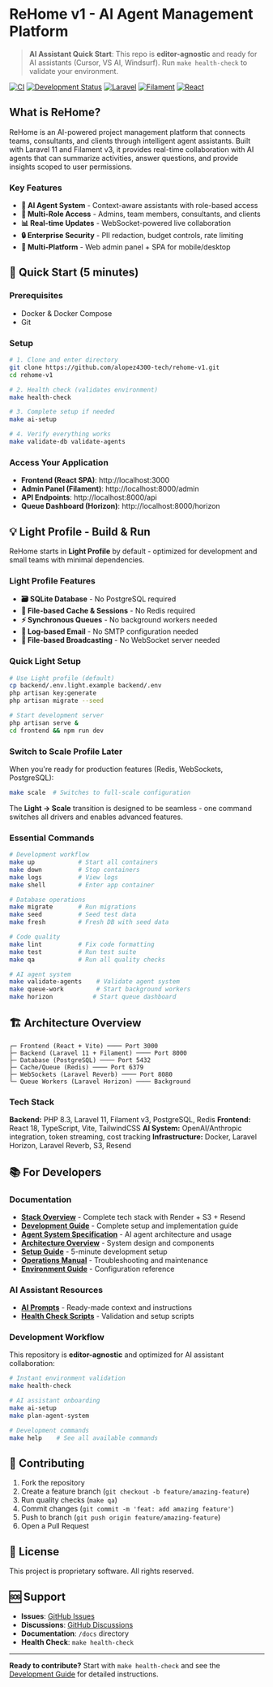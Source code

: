 # ReHome v1 - AI Agent Management Platform

> **AI Assistant Quick Start**: This repo is **editor-agnostic** and ready for AI assistants (Cursor, VS AI, Windsurf). Run `make health-check` to validate your environment.

[![CI](https://github.com/alopez4300-tech/rehome-v1/actions/workflows/ci.yml/badge.svg)](https://github.com/alopez4300-tech/rehome-v1/actions/workflows/ci.yml)
[![Development Status](https://img.shields.io/badge/status-active%20development-green)](https://github.com/alopez4300-tech/rehome-v1)
[![Laravel](https://img.shields.io/badge/Laravel-11.x-red)](https://laravel.com)
[![Filament](https://img.shields.io/badge/Filament-v3-orange)](https://filamentphp.com)
[![React](https://img.shields.io/badge/React-18.x-blue)](https://reactjs.org)

## What is ReHome?

ReHome is an AI-powered project management platform that connects teams, consultants, and clients through intelligent agent assistants. Built with Laravel 11 and Filament v3, it provides real-time collaboration with AI agents that can summarize activities, answer questions, and provide insights scoped to user permissions.

### Key Features

- **🤖 AI Agent System** - Context-aware assistants with role-based access
- **👥 Multi-Role Access** - Admins, team members, consultants, and clients
- **📊 Real-time Updates** - WebSocket-powered live collaboration
- **🔒 Enterprise Security** - PII redaction, budget controls, rate limiting
- **📱 Multi-Platform** - Web admin panel + SPA for mobile/desktop

## 🚀 Quick Start (5 minutes)

### Prerequisites

- Docker & Docker Compose
- Git

### Setup

```bash
# 1. Clone and enter directory
git clone https://github.com/alopez4300-tech/rehome-v1.git
cd rehome-v1

# 2. Health check (validates environment)
make health-check

# 3. Complete setup if needed
make ai-setup

# 4. Verify everything works
make validate-db validate-agents
```

### Access Your Application

- **Frontend (React SPA)**: http://localhost:3000
- **Admin Panel (Filament)**: http://localhost:8000/admin
- **API Endpoints**: http://localhost:8000/api
- **Queue Dashboard (Horizon)**: http://localhost:8000/horizon

## 💡 Light Profile - Build & Run

ReHome starts in **Light Profile** by default - optimized for development and small teams with minimal dependencies.

### Light Profile Features

- **🗃️ SQLite Database** - No PostgreSQL required
- **📁 File-based Cache & Sessions** - No Redis required
- **⚡ Synchronous Queues** - No background workers needed
- **📧 Log-based Email** - No SMTP configuration needed
- **🔄 File-based Broadcasting** - No WebSocket server needed

### Quick Light Setup

```bash
# Use Light profile (default)
cp backend/.env.light.example backend/.env
php artisan key:generate
php artisan migrate --seed

# Start development server
php artisan serve &
cd frontend && npm run dev
```

### Switch to Scale Profile Later

When you're ready for production features (Redis, WebSockets, PostgreSQL):

```bash
make scale  # Switches to full-scale configuration
```

The **Light → Scale** transition is designed to be seamless - one command switches all drivers and enables advanced features.

### Essential Commands

```bash
# Development workflow
make up            # Start all containers
make down          # Stop containers
make logs          # View logs
make shell         # Enter app container

# Database operations
make migrate       # Run migrations
make seed          # Seed test data
make fresh         # Fresh DB with seed data

# Code quality
make lint          # Fix code formatting
make test          # Run test suite
make qa            # Run all quality checks

# AI agent system
make validate-agents    # Validate agent system
make queue-work         # Start background workers
make horizon           # Start queue dashboard
```

## 🏗️ Architecture Overview

```
┌─ Frontend (React + Vite) ──── Port 3000
├─ Backend (Laravel 11 + Filament) ──── Port 8000
├─ Database (PostgreSQL) ──── Port 5432
├─ Cache/Queue (Redis) ──── Port 6379
├─ WebSockets (Laravel Reverb) ──── Port 8080
└─ Queue Workers (Laravel Horizon) ──── Background
```

### Tech Stack

**Backend:** PHP 8.3, Laravel 11, Filament v3, PostgreSQL, Redis
**Frontend:** React 18, TypeScript, Vite, TailwindCSS
**AI System:** OpenAI/Anthropic integration, token streaming, cost tracking
**Infrastructure:** Docker, Laravel Horizon, Laravel Reverb, S3, Resend

## 📚 For Developers

### Documentation

- **[Stack Overview](/docs/stack_overview.md)** - Complete tech stack with Render + S3 + Resend
- **[Development Guide](/docs/development_guide.md)** - Complete setup and implementation guide
- **[Agent System Specification](/docs/agent_system_spec.md)** - AI agent architecture and usage
- **[Architecture Overview](/docs/architecture.md)** - System design and components
- **[Setup Guide](/docs/SETUP.md)** - 5-minute development setup
- **[Operations Manual](/docs/OPS.md)** - Troubleshooting and maintenance
- **[Environment Guide](/docs/ENV.md)** - Configuration reference

### AI Assistant Resources

- **[AI Prompts](/ai/prompts/)** - Ready-made context and instructions
- **[Health Check Scripts](/scripts/dev/)** - Validation and setup scripts

### Development Workflow

This repository is **editor-agnostic** and optimized for AI assistant collaboration:

```bash
# Instant environment validation
make health-check

# AI assistant onboarding
make ai-setup
make plan-agent-system

# Development commands
make help    # See all available commands
```

## 🤝 Contributing

1. Fork the repository
2. Create a feature branch (`git checkout -b feature/amazing-feature`)
3. Run quality checks (`make qa`)
4. Commit changes (`git commit -m 'feat: add amazing feature'`)
5. Push to branch (`git push origin feature/amazing-feature`)
6. Open a Pull Request

## 📄 License

This project is proprietary software. All rights reserved.

## 🆘 Support

- **Issues**: [GitHub Issues](https://github.com/alopez4300-tech/rehome-v1/issues)
- **Discussions**: [GitHub Discussions](https://github.com/alopez4300-tech/rehome-v1/discussions)
- **Documentation**: `/docs` directory
- **Health Check**: `make health-check`

---

**Ready to contribute?** Start with `make health-check` and see the [Development Guide](/docs/development_guide.md) for detailed instructions.
